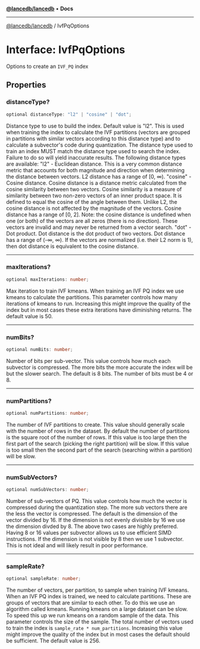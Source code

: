 [**@lancedb/lancedb**](../README.md) • **Docs**
***
[@lancedb/lancedb](../globals.md) / IvfPqOptions
# Interface: IvfPqOptions
Options to create an `IVF_PQ` index
## Properties
### distanceType?
```ts
optional distanceType: "l2" | "cosine" | "dot";
```
Distance type to use to build the index.
Default value is "l2".
This is used when training the index to calculate the IVF partitions
(vectors are grouped in partitions with similar vectors according to this
distance type) and to calculate a subvector's code during quantization.
The distance type used to train an index MUST match the distance type used
to search the index.  Failure to do so will yield inaccurate results.
The following distance types are available:
"l2" - Euclidean distance. This is a very common distance metric that
accounts for both magnitude and direction when determining the distance
between vectors. L2 distance has a range of [0, ∞).
"cosine" - Cosine distance.  Cosine distance is a distance metric
calculated from the cosine similarity between two vectors. Cosine
similarity is a measure of similarity between two non-zero vectors of an
inner product space. It is defined to equal the cosine of the angle
between them.  Unlike L2, the cosine distance is not affected by the
magnitude of the vectors.  Cosine distance has a range of [0, 2].
Note: the cosine distance is undefined when one (or both) of the vectors
are all zeros (there is no direction).  These vectors are invalid and may
never be returned from a vector search.
"dot" - Dot product. Dot distance is the dot product of two vectors. Dot
distance has a range of (-∞, ∞). If the vectors are normalized (i.e. their
L2 norm is 1), then dot distance is equivalent to the cosine distance.
***
### maxIterations?
```ts
optional maxIterations: number;
```
Max iteration to train IVF kmeans.
When training an IVF PQ index we use kmeans to calculate the partitions.  This parameter
controls how many iterations of kmeans to run.
Increasing this might improve the quality of the index but in most cases these extra
iterations have diminishing returns.
The default value is 50.
***
### numBits?
```ts
optional numBits: number;
```
Number of bits per sub-vector.
This value controls how much each subvector is compressed.  The more bits the more
accurate the index will be but the slower search.  The default is 8 bits.
The number of bits must be 4 or 8.
***
### numPartitions?
```ts
optional numPartitions: number;
```
The number of IVF partitions to create.
This value should generally scale with the number of rows in the dataset.
By default the number of partitions is the square root of the number of
rows.
If this value is too large then the first part of the search (picking the
right partition) will be slow.  If this value is too small then the second
part of the search (searching within a partition) will be slow.
***
### numSubVectors?
```ts
optional numSubVectors: number;
```
Number of sub-vectors of PQ.
This value controls how much the vector is compressed during the quantization step.
The more sub vectors there are the less the vector is compressed.  The default is
the dimension of the vector divided by 16.  If the dimension is not evenly divisible
by 16 we use the dimension divded by 8.
The above two cases are highly preferred.  Having 8 or 16 values per subvector allows
us to use efficient SIMD instructions.
If the dimension is not visible by 8 then we use 1 subvector.  This is not ideal and
will likely result in poor performance.
***
### sampleRate?
```ts
optional sampleRate: number;
```
The number of vectors, per partition, to sample when training IVF kmeans.
When an IVF PQ index is trained, we need to calculate partitions.  These are groups
of vectors that are similar to each other.  To do this we use an algorithm called kmeans.
Running kmeans on a large dataset can be slow.  To speed this up we run kmeans on a
random sample of the data.  This parameter controls the size of the sample.  The total
number of vectors used to train the index is `sample_rate * num_partitions`.
Increasing this value might improve the quality of the index but in most cases the
default should be sufficient.
The default value is 256.

